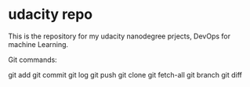 # udacity repo
This is the repository for my udacity nanodegree prjects, DevOps for machine Learning.

Git commands:

git add
git commit
git log
git push
git clone
git fetch-all
git branch
git diff
